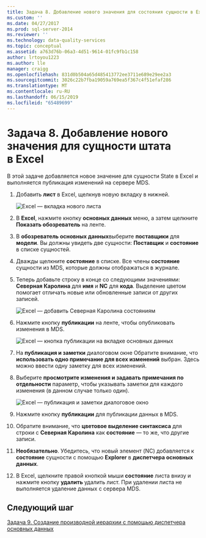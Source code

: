 ```yaml
---
title: Задача 8. Добавление нового значения для состояния сущности в Excel | Документация Майкрософт
ms.custom: ''
ms.date: 04/27/2017
ms.prod: sql-server-2014
ms.reviewer: ''
ms.technology: data-quality-services
ms.topic: conceptual
ms.assetid: a763d76b-06a3-4d51-9614-01fc9fb1c158
author: lrtoyou1223
ms.author: lle
manager: craigg
ms.openlocfilehash: 831d0b504a65d485413772ee3711e689e29ee2a3
ms.sourcegitcommit: 3026c22b7fba19059a769ea5f367c4f51efaf286
ms.translationtype: MT
ms.contentlocale: ru-RU
ms.lasthandoff: 06/15/2019
ms.locfileid: "65489699"
---
```

# <a name="task-8-adding-a-new-value-for-state-entity-in-excel"></a>Задача 8. Добавление нового значения для сущности штата в Excel
  В этой задаче добавляется новое значение для сущности State в Excel и выполняется публикация изменений на сервере MDS.  
  
1.  Добавить **лист** в Excel, щелкнув новую вкладку в нижней.  
  
     ![Excel — вкладка нового листа](../../2014/tutorials/media/et-addinganewvalueforstateentityinexcel-01.jpg "Excel — вкладка нового листа")  
  
2.  В **Excel**, нажмите кнопку **основных данных** меню, а затем щелкните **Показать обозреватель** на ленте.  
  
3.  В **обозреватель основных данных**выберите **поставщики** для **модели**. Вы должны увидеть две сущности: **Поставщик** и **состояние** в списке сущностей.  
  
4.  Дважды щелкните **состояние** в списке. Все члены **состояние** сущности из MDS, которые должны отображаться в журнале.  
  
5.  Теперь добавьте строку в конце со следующими значениями: **Северная Каролина** для **имя** и **NC** для **кода**. Выделение цветом помогает отличать новые или обновленные записи от других записей.  
  
     ![Excel — добавить Северная Каролина состояниям](../../2014/tutorials/media/et-addinganewvalueforstateentityinexcel-02.jpg "Excel — добавить к состояниям Северная Каролина")  
  
6.  Нажмите кнопку **публикации** на ленте, чтобы опубликовать изменения в MDS.  
  
     ![Excel — кнопка публикации на вкладке основных данных](../../2014/tutorials/media/et-addinganewvalueforstateentityinexcel-03.jpg "Excel — кнопка публикации на вкладке основных данных")  
  
7.  На **публикация и заметки** диалоговом окне Обратите внимание, что **использовать одно примечание для всех изменений** выбран. Здесь можно ввести одну заметку для всех изменений.  
  
8.  Выберите **просмотрите изменения и задавать примечания по отдельности** параметр, чтобы указывать заметки для каждого изменения (в данном случае только один).  
  
     ![Excel — публикация и заметки диалоговое окно](../../2014/tutorials/media/et-addinganewvalueforstateentityinexcel-04.jpg "Excel — публикация и заметки диалоговое окно")  
  
9. Нажмите кнопку **публикации** для публикации данных в MDS.  
  
10. Обратите внимание, что **цветовое выделение синтаксиса** для строки с **Северная Каролина** как **состояние** — то же, что другие записи.  
  
11. **Необязательно**. Убедитесь, что новый элемент (NC) добавляется к **состояние** сущности с помощью **Explorer** в **диспетчера основных данных**.  
  
12. В Excel, щелкните правой кнопкой мыши **состояние** листа внизу и нажмите кнопку **удалить** удалить лист. При удалении листа не выполняется удаление данных с сервера MDS.  
  
## <a name="next-step"></a>Следующий шаг  
 [Задача 9. Создание производной иерархии с помощью диспетчера основных данных](../../2014/tutorials/task-9-creating-a-derived-hierarchy-using-master-data-manager.md)  
  
  
